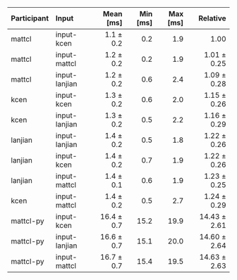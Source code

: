 | Participant | Input | Mean [ms] | Min [ms] | Max [ms] | Relative |
|:---|:---|---:|---:|---:|---:|
| mattcl | input-kcen | 1.1 ± 0.2 | 0.2 | 1.9 | 1.00 |
| mattcl | input-mattcl | 1.2 ± 0.2 | 0.2 | 1.9 | 1.01 ± 0.25 |
| mattcl | input-lanjian | 1.2 ± 0.2 | 0.6 | 2.4 | 1.09 ± 0.28 |
| kcen | input-kcen | 1.3 ± 0.2 | 0.6 | 2.0 | 1.15 ± 0.26 |
| kcen | input-lanjian | 1.3 ± 0.2 | 0.5 | 2.2 | 1.16 ± 0.29 |
| lanjian | input-lanjian | 1.4 ± 0.2 | 0.5 | 1.8 | 1.22 ± 0.26 |
| lanjian | input-kcen | 1.4 ± 0.2 | 0.7 | 1.9 | 1.22 ± 0.26 |
| lanjian | input-mattcl | 1.4 ± 0.1 | 0.6 | 1.9 | 1.23 ± 0.25 |
| kcen | input-mattcl | 1.4 ± 0.2 | 0.5 | 2.7 | 1.24 ± 0.29 |
| mattcl-py | input-kcen | 16.4 ± 0.7 | 15.2 | 19.9 | 14.43 ± 2.61 |
| mattcl-py | input-lanjian | 16.6 ± 0.7 | 15.1 | 20.0 | 14.60 ± 2.64 |
| mattcl-py | input-mattcl | 16.7 ± 0.7 | 15.4 | 19.5 | 14.63 ± 2.63 |
